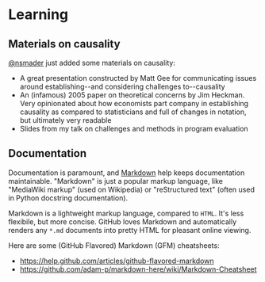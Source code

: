 # Learning

## Materials on causality

[@nsmader](https://github.com/nsmader) just added some materials on causality:

* A great presentation constructed by Matt Gee for communicating issues around establishing--and considering challenges to--causality
* An (infamous) 2005 paper on theoretical concerns by Jim Heckman. Very opinionated about how economists part company in establishing causality as compared to statisticians and full of changes in notation, but ultimately very readable
* Slides from my talk on challenges and methods in program evaluation

## Documentation

Documentation is paramount, and [Markdown](http://daringfireball.net/projects/markdown/)
help keeps documentation maintainable.
"Markdown" is just a popular markup language, like "MediaWiki markup" (used on Wikipedia)
or "reStructured text" (often used in Python docstring documentation).

Markdown is a lightweight markup language, compared to `HTML`.
It's less flexibile, but more concise.
GitHub loves Markdown and automatically renders any `*.md` documents into pretty HTML
for pleasant online viewing.

Here are some (GitHub Flavored) Markdown (GFM) cheatsheets:

* https://help.github.com/articles/github-flavored-markdown
* https://github.com/adam-p/markdown-here/wiki/Markdown-Cheatsheet
